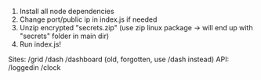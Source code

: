 1. Install all node dependencies
2. Change port/public ip in index.js if needed
3. Unzip encrypted "secrets.zip" (use zip linux package -> will end up with "secrets" folder in main dir)
4. Run index.js!

Sites: /grid /dash /dashboard (old, forgotten, use /dash instead)
API: /loggedin /clock
